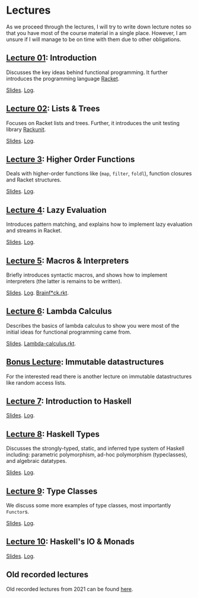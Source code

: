 # Lectures

As we proceed through the lectures, I will try to write down lecture notes so that you have most of
the course material in a single place. However, I am unsure if I will manage to be on time with them
due to other obligations.

## [Lecture 01](lecture01): Introduction
Discusses the key ideas behind functional programming. It further
introduces the programming language [Racket](https://racket-lang.org/).

[Slides](https://github.com/aicenter/FUP/blob/main/lectures/lecture01.pdf).
[Log](https://github.com/aicenter/FUP/blob/main/lectures/lecture01.rkt).


## [Lecture 02](lecture02): Lists & Trees
Focuses on Racket lists and trees. Further, it introduces the unit testing library
[Rackunit](https://docs.racket-lang.org/rackunit/index.html).

[Slides](https://github.com/aicenter/FUP/blob/main/lectures/lecture02.pdf).
[Log](https://github.com/aicenter/FUP/blob/main/lectures/lecture02.rkt).


## [Lecture 3](lecture03): Higher Order Functions
Deals with higher-order functions like (`map`, `filter`, `foldl`), function closures and Racket
structures.

[Slides](https://github.com/aicenter/FUP/blob/main/lectures/lecture03.pdf).
[Log](https://github.com/aicenter/FUP/blob/main/lectures/lecture03.rkt).


## [Lecture 4](lecture04): Lazy Evaluation
Introduces pattern matching, and explains how to implement lazy evaluation and streams in Racket.

[Slides](https://github.com/aicenter/FUP/blob/main/lectures/lecture04.pdf).
[Log](https://github.com/aicenter/FUP/blob/main/lectures/lecture04.rkt).


## [Lecture 5](lecture05): Macros & Interpreters

Briefly introduces syntactic macros, and shows how to implement interpreters
(the latter is remains to be written).

[Slides](https://github.com/aicenter/FUP/blob/main/lectures/lecture05.pdf).
[Log](https://github.com/aicenter/FUP/blob/main/lectures/lecture05.rkt).
[Brainf*ck.rkt](https://github.com/aicenter/FUP/blob/main/lectures/lecture05-brainfuck.rkt).

## [Lecture 6](lecture06): Lambda Calculus

Describes the basics of lambda calculus to show you were most of the initial ideas for functional
programming came from.

[Slides](https://github.com/aicenter/FUP/blob/main/lectures/lecture06.pdf).
[Lambda-calculus.rkt](https://github.com/aicenter/FUP/blob/main/code/lambda-calculus.rkt).

## [Bonus Lecture](bonus): Immutable datastructures
For the interested read there is another lecture on immutable datastructures like random access
lists.

## [Lecture 7](lecture07): Introduction to Haskell

[Slides](https://github.com/aicenter/FUP/blob/main/lectures/lecture07.pdf).
[Log](https://github.com/aicenter/FUP/blob/main/lectures/lecture07.hs).

## [Lecture 8](lecture08): Haskell Types

Discusses the strongly-typed, static, and inferred type system of Haskell including:
parametric polymorphism, ad-hoc polymorphism (typeclasses), and algebraic datatypes.

[Slides](https://github.com/aicenter/FUP/blob/main/lectures/lecture08.pdf).
[Log](https://github.com/aicenter/FUP/blob/main/lectures/lecture08.hs).

## [Lecture 9](lecture09): Type Classes

We discuss some more examples of type classes, most importantly `Functor`s.

[Slides](https://github.com/aicenter/FUP/blob/main/lectures/lecture09.pdf).
[Log](https://github.com/aicenter/FUP/blob/main/lectures/lecture09.hs).


## [Lecture 10](lecture10): Haskell's IO & Monads

[Slides](https://github.com/aicenter/FUP/blob/main/lectures/lecture10.pdf).
[Log](https://github.com/aicenter/FUP/blob/main/lectures/lecture10.hs).


## Old recorded lectures

Old recorded lectures from 2021 can be found [here](https://cw.fel.cvut.cz/b202/courses/fup/lectures/start).


